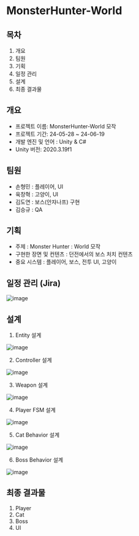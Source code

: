 # MonsterHunter-World
## 목차
1. 개요
2. 팀원
3. 기획
4. 일정 관리
5. 설계
6. 최종 결과물

## 개요
- 프로젝트 이름: MonsterHunter-World 모작
- 프로젝트 기간: 24-05-28 ~ 24-06-19
- 개발 엔진 및 언어 : Unity & C#
- Unity 버전: 2020.3.19f1

## 팀원
- 손형민 : 플레이어, UI
- 육창혁 : 고양이, UI
- 김도연 : 보스(안쟈나프) 구현
- 김승규 : QA

## 기획
- 주제 : Monster Hunter : World 모작
- 구현한 장면 및 컨텐츠 : 던전에서의 보스 처치 컨텐츠
- 중요 시스템 : 플레이어, 보스, 전투 UI, 고양이

## 일정 관리 (Jira)
![image](https://github.com/gudals123/MonsterHunter-World/assets/104682516/f82ef755-efbe-4c6b-9407-2e65bae6cce2)

## 설계
1. Entity 설계

![image](https://github.com/gudals123/MonsterHunter-World/assets/104682516/05faef34-d8c0-4362-95f3-badb5d687a07)

2. Controller 설계

![image](https://github.com/gudals123/MonsterHunter-World/assets/104682516/a968e449-6f2f-4bf0-b840-7c95765baf63)

3. Weapon 설계

![image](https://github.com/gudals123/MonsterHunter-World/assets/104682516/3c80a34b-8c0e-499b-9d95-6cd547542424)

4. Player FSM 설계

![image](https://github.com/gudals123/MonsterHunter-World/assets/104682516/adfcb4ca-effd-4962-ae4c-5120e15b7810)

5. Cat Behavior 설계
   
![image](https://github.com/gudals123/MonsterHunter-World/assets/104682516/e35aaeca-82a1-41a1-a850-07ad85c46d06)

6. Boss Behavior 설계
    
![image](https://github.com/gudals123/MonsterHunter-World/assets/104682516/86ffcaf0-5606-4f04-81a9-c56abdec93e2)

## 최종 결과물
1. Player
2. Cat
3. Boss
4. UI

